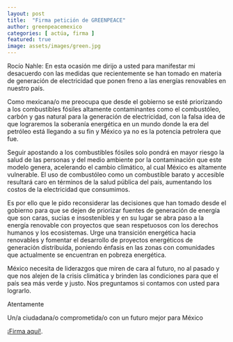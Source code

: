 ```yaml
---
layout: post
title:  "Firma petición de GREENPEACE"
author: greenpeacemexico
categories: [ actúa, firma ]
featured: true
image: assets/images/green.jpg
---
```


Rocío Nahle: En esta ocasión me dirijo a usted para manifestar mi desacuerdo con las medidas que recientemente se han tomado en materia de generación de electricidad que ponen freno a las energías renovables en nuestro país.

Como mexicana/o me preocupa que desde el gobierno se esté priorizando a los combustibles fósiles altamente contaminantes como el combustóleo, carbón y gas natural para la generación de electricidad, con la falsa idea de que lograremos la soberanía energética en un mundo donde la era del petróleo está llegando a su fin y México ya no es la potencia petrolera que fue.

Seguir apostando a los combustibles fósiles solo pondrá en mayor riesgo la salud de las personas y del medio ambiente por la contaminación que este modelo genera, acelerando el cambio climático, al cual México es altamente vulnerable. El uso de combustóleo como un combustible barato y accesible resultará caro en términos de la salud pública del país, aumentando los costos de la electricidad que consumimos.

Es por ello que le pido reconsiderar las decisiones que han tomado desde el gobierno para que se dejen de priorizar fuentes de generación de energía que son caras, sucias e insostenibles y en su lugar se abra paso a la energía renovable con proyectos que sean respetuosos con los derechos humanos y los ecosistemas. Urge una transición energética hacia renovables y fomentar el desarrollo de proyectos energéticos de generación distribuida, poniendo énfasis en las zonas con comunidades que actualmente se encuentran en pobreza energética.

México necesita de liderazgos que miren de cara al futuro, no al pasado y que nos alejen de la crisis climática y brinden las condiciones para que el país sea más verde y justo. Nos preguntamos si contamos con usted para lograrlo.

Atentamente

Un/a ciudadana/o comprometida/o con un futuro mejor para México

[¡Firma aquí!][jekyll-docs].

[jekyll-docs]: https://actua.greenpeace.org.mx/no-al-bloqueo-de-energias-renovables-en-mexico?utm_content=TWFirmaCiberaccionRocio200521R:ESU&utm_medium=social&utm_source=twitter&utm_campaign=No%20al%20bloqueo%20de%20energias%20renovables%20en%20Mexico%20SENER&hs_resource__c=ESU&hs_subchannel__c=social&hs_partner__c=twitter&hs_tool=Link&hs_origen__c=TWFirmaCiberaccionRocio200521R:ESU